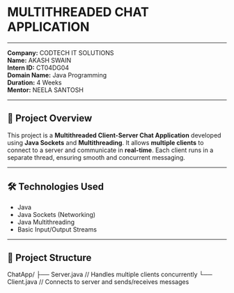 # MULTITHREADED CHAT APPLICATION
-------------------------------------------------------

**Company:** CODTECH IT SOLUTIONS  
**Name:** AKASH SWAIN  
**Intern ID:** CT04DG04  
**Domain Name:** Java Programming  
**Duration:** 4 Weeks  
**Mentor:** NEELA SANTOSH  

---

## 📌 Project Overview

This project is a **Multithreaded Client-Server Chat Application** developed using **Java Sockets** and **Multithreading**. It allows **multiple clients** to connect to a server and communicate in **real-time**. Each client runs in a separate thread, ensuring smooth and concurrent messaging.

---

## 🛠️ Technologies Used

- Java  
- Java Sockets (Networking)  
- Java Multithreading  
- Basic Input/Output Streams  

---

## 📁 Project Structure

ChatApp/
├── Server.java // Handles multiple clients concurrently
└── Client.java // Connects to server and sends/receives messages
